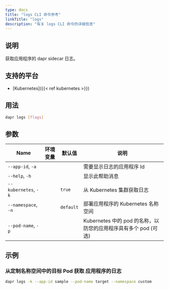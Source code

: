```yaml
---
type: docs
title: "logs CLI 命令参考"
linkTitle: "logs"
description: "有关 logs CLI 命令的详细信息"
---
```


## 说明

获取应用程序的 dapr sidecar 日志。

## 支持的平台

- [Kubernetes]({{< ref kubernetes >}})

## 用法
```bash
dapr logs [flags]
```

## 参数

| Name                 | 环境变量 | 默认值       | 说明                                          |
| -------------------- | ---- | --------- | ------------------------------------------- |
| `--app-id`, `-a`     |      |           | 需要显示日志的应用程序 Id                              |
| `--help`, `-h`       |      |           | 显示此帮助消息                                     |
| `--kubernetes`, `-k` |      | `true`    | 从 Kubernetes 集群获取日志                         |
| `--namespace`, `-n`  |      | `default` | 部署应用程序的 Kubernetes 名称空间                     |
| `--pod-name`, `-p`   |      |           | Kubernetes 中的 pod 的名称，以防您的应用程序具有多个 pod (可选) |


## 示例

### 从定制名称空间中的目标 Pod 获取 应用程序的日志
```bash
dapr logs -k --app-id sample --pod-name target --namespace custom
```
